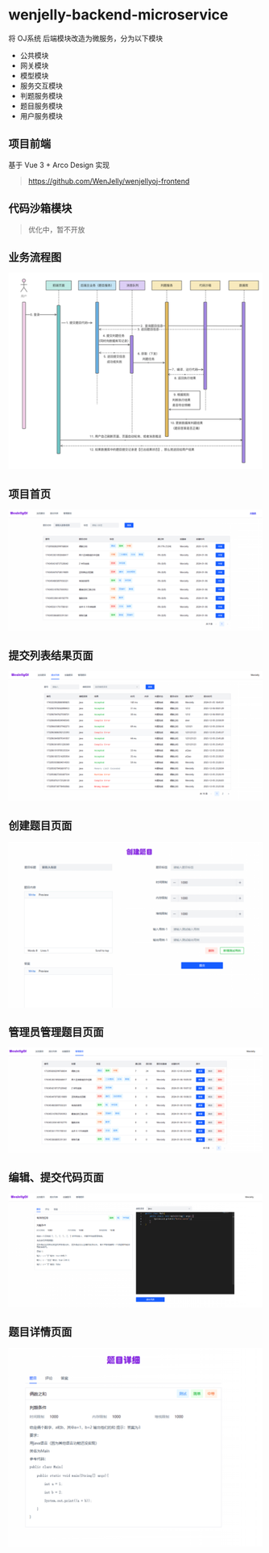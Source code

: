 # wenjelly-backend-microservice
将 OJ系统 后端模块改造为微服务，分为以下模块

- 公共模块
- 网关模块
- 模型模块
- 服务交互模块
- 判题服务模块
- 题目服务模块
- 用户服务模块

## 项目前端
基于 Vue 3 + Arco Design 实现
>https://github.com/WenJelly/wenjellyoj-frontend

## 代码沙箱模块
>优化中，暂不开放


## 业务流程图
![img.png](img/img6.png)

## 项目首页
![img.png](img/img.png)
## 提交列表结果页面
![img.png](img/img1.png)
## 创建题目页面
![img.png](img/img2.png)
## 管理员管理题目页面
![img.png](img/img3.png)
## 编辑、提交代码页面
![img.png](img/img4.png)
## 题目详情页面
![img.png](img/img5.png)